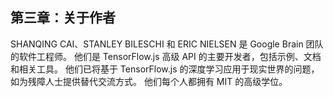 ## 第三章：关于作者

SHANQING CAI、STANLEY BILESCHI 和 ERIC NIELSEN 是 Google Brain 团队的软件工程师。 他们是 TensorFlow.js 高级 API 的主要开发者，包括示例、文档和相关工具。 他们已将基于 TensorFlow.js 的深度学习应用于现实世界的问题，如为残障人士提供替代交流方式。 他们每个人都拥有 MIT 的高级学位。
